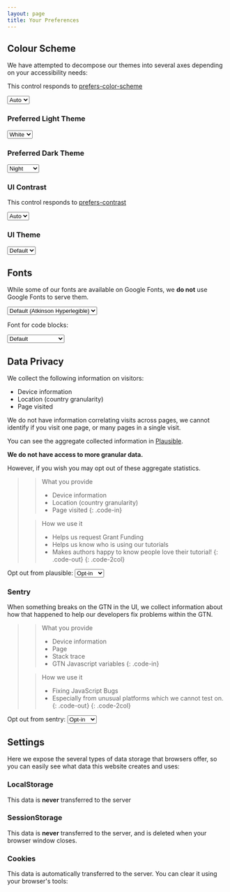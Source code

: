 ```yaml
---
layout: page
title: Your Preferences
---
```


## Colour Scheme

We have attempted to decompose our themes into several axes depending on your accessibility needs:

This control responds to [prefers-color-scheme](https://developer.mozilla.org/en-US/docs/Web/CSS/@media/prefers-color-scheme)

<select class="form-control theme-control" id="brightness" onchange="savePrefs()">
	<option value="auto">Auto</option>
	<option value="light">Light</option>
	<option value="dark">Dark</option>
</select>


### Preferred Light Theme

<select class="form-control theme-control" id="light_theme" onchange="savePrefs()">
	<option value="white">White</option>
	<option value="yellow">Paper</option>
</select>

### Preferred Dark Theme

<select class="form-control theme-control" id="dark_theme" onchange="savePrefs()">
	<option value="night">Night</option>
	<option value="midnight">Midnight</option>
</select>

### UI Contrast

This control responds to [prefers-contrast](https://developer.mozilla.org/en-US/docs/Web/CSS/@media/prefers-contrast)

<select class="form-control theme-control" id="contrast" onchange="savePrefs()">
	<option value="auto">Auto</option>
	<option value="low">Low</option>
	<option value="high">High</option>
</select>


### UI Theme

<select class="form-control theme-control" id="theme" onchange="savePrefs()">
	<option value="default">Default</option>
	<option value="rainbow">🌈</option>
	<option value="blm">✊🏿</option>
	<option value="halloween">🎃</option>
	<option value="progress">🏳️‍🌈</option>
	<option value="trans">🏳️‍⚧️ </option>
	<option value="straya">🇦🇺</option>
</select>


<script>
function savePrefs() {
	// Convert this into a hash
	var prefs = {};
	[...document.querySelectorAll(".theme-control")]
		.map(x => { return [x.id, x.value]})
		.forEach(x => { prefs[x[0]] = x[1] })
	gtnLocalSet('theme2', JSON.stringify(prefs))
	processTheme2();


	if(prefs.theme === "straya"){
		document.body.classList.add('downunder');
		setTimeout(function(){
			document.body.classList.remove('downunder');
		}, 8000);
	}
}

function restorePrefs(){
	var prefs = JSON.parse(gtnLocalGet("theme2")) || {};
	Object.keys(prefs).forEach(k => {
		document.getElementById(k).value = prefs[k]
	})
	processTheme2();
}
restorePrefs();
</script>

## Fonts

While some of our fonts are available on Google Fonts, we **do not** use Google Fonts to serve them.

<select class="form-control font-control" id="font" onchange="saveFont()">
	<option value="default">Default (Atkinson Hyperlegible)</option>
	<option value="open-dyslexic">Open Dyslexic</option>
	<option value="comic-sans">Comic Sans</option>
</select>

Font for code blocks:

<select class="form-control font-control-code" id="font-code" onchange="saveFont()">
	<option value="default">Default</option>
	<option value="comic-sans">Comic Sans Mono</option>
</select>

<script>
function saveFont(){
	gtnLocalSet("fontMain", document.getElementById("font").value);
	gtnLocalSet("fontCode", document.getElementById("font-code").value);

	document.body.dataset["font_main"] = document.getElementById("font").value
	document.body.dataset["font_code"] = document.getElementById("font-code").value
}
document.getElementById("font").value = gtnLocalGet("fontMain");
document.getElementById("font-code").value = gtnLocalGet("fontCode");
</script>

## Data Privacy

We collect the following information on visitors:

- Device information
- Location (country granularity)
- Page visited

We do not have information correlating visits across pages, we cannot identify
if you visit one page, or many pages in a single visit.

You can see the aggregate collected information in
[Plausible](https://plausible.galaxyproject.eu/training.galaxyproject.org/). 

**We do not have access to more granular data.**

However, if you wish you may opt out of these aggregate statistics.

> > <code-in-title>What you provide</code-in-title>
> > - Device information
> > - Location (country granularity)
> > - Page visited
> {: .code-in}
> 
> > <code-out-title>How we use it</code-out-title>
> > - Helps us request Grant Funding
> > - Helps us know who is using our tutorials
> > - Makes authors happy to know people love their tutorial!
> {: .code-out}
{: .code-2col}

Opt out from plausible:
<select class="form-control privacy-control" id="plausible-opt-out" onchange="savePrivacy()">
	<option value="opt-in">Opt-in</option>
	<option value="opt-out">Opt-out</option>
</select>

### Sentry

When something breaks on the GTN in the UI, we collect information about how that happened to help our developers fix problems within the GTN.

> > <code-in-title>What you provide</code-in-title>
> > - Device information
> > - Page
> > - Stack trace
> > - GTN Javascript variables
> {: .code-in}
>
> > <code-out-title>How we use it</code-out-title>
> > - Fixing JavaScript Bugs
> > - Especially from unusual platforms which we cannot test on.
> {: .code-out}
{: .code-2col}

Opt out from sentry:
<select class="form-control privacy-control" id="sentry-opt-out" onchange="savePrivacy()">
	<option value="opt-in">Opt-in</option>
	<option value="opt-out">Opt-out</option>
</select>


<script>
function savePrivacy() {
	gtnLocalSet('sentry-opt-out', document.getElementById("sentry-opt-out").value)
	gtnLocalSet('plausible-opt-out', document.getElementById("plausible-opt-out").value)

	if(document.getElementById("plausible-opt-out").value === "opt-in") {
		localStorage.removeItem("plausible_ignore")
	} else {
		localStorage.setItem("plausible_ignore", "true")
	}
}
// restore from prefs
document.getElementById("sentry-opt-out").value = gtnLocalGet("sentry-opt-out") || "opt-in";
document.getElementById("plausible-opt-out").value = gtnLocalGet("plausible-opt-out") || "opt-in";

if(navigator.doNotTrack === "1"){
	document.getElementById("sentry-opt-out").disabled = true
	document.getElementById("plausible-opt-out").disabled = true

	document.getElementById("sentry-opt-out").innerHTML = `<option value="opt-out">Opted-out (Do not track is set in your browser)</option>`
	document.getElementById("plausible-opt-out").innerHTML = `<option value="opt-out">Opted-out (Do not track is set in your browser)</option>`
}
</script>

## Settings

Here we expose the several types of data storage that browsers offer, so you can easily see what data this website creates and uses:

### LocalStorage

This data is **never** transferred to the server

<dl id="settings-data">
</dl>

<script>
let gtnSettingsKeys = Object.keys(window.localStorage);
gtnSettingsKeys.sort()
gtnSettingsKeys.forEach(k => {
	// Add a row to the table with this key/value
	var dt = document.createElement("dt");
	var dd = document.createElement("dd");
	dt.innerHTML = `${k}`;
	dd.innerHTML = `<code>${window.localStorage[k]}</code>`;
	document.getElementById("settings-data").appendChild(dt);
	document.getElementById("settings-data").appendChild(dd);
})
if(gtnSettingsKeys.length === 0){
	document.getElementById("settings-data").innerHTML = `There is no data.`;
}
</script>

### SessionStorage

This data is **never** transferred to the server, and is deleted when your browser window closes.

<dl id="session-data">
</dl>

<script>
let gtnSessionKeys = Object.keys(window.sessionStorage);
gtnSessionKeys.sort()
gtnSessionKeys.forEach(k => {
	// Add a row to the table with this key/value
	var dt = document.createElement("dt");
	var dd = document.createElement("dd");
	dt.innerHTML = `${k}`;
	dd.innerHTML = `<code>${window.sessionStorage[k]}</code>`;
	document.getElementById("session-data").appendChild(dt);
	document.getElementById("session-data").appendChild(dd);
})
if(gtnSessionKeys.length === 0){
	document.getElementById("session-data").innerHTML = `There is no data.`;
}
</script>

### Cookies

This data is automatically transferred to the server. You can clear it using your browser's tools:

<pre id="cookies-data">
</pre>

<script>
if(document.cookies !== undefined){
	document.getElementById('cookies-data').innerHTML = document.cookies;
} else {
	document.getElementById('cookies-data').innerHTML = "No cookies have been set.";
}
</script>

